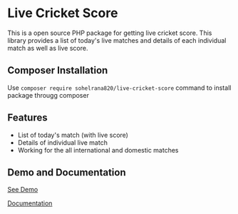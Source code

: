 # Live Cricket Score

This is a open source PHP package for getting live cricket score.
This library provides a list of today's live matches and details of each individual match as well as live score. 

## Composer Installation

Use ```composer require sohelrana820/live-cricket-score``` command to install package througg composer 

## Features

- List of today's match (with live score)
- Details of individual live match
- Working for the all international and domestic matches

## Demo and Documentation
[See Demo](http://sohelrana.me/live-cricket-score)

[Documentation](http://sohelrana.me/live-cricket-score/docs)
